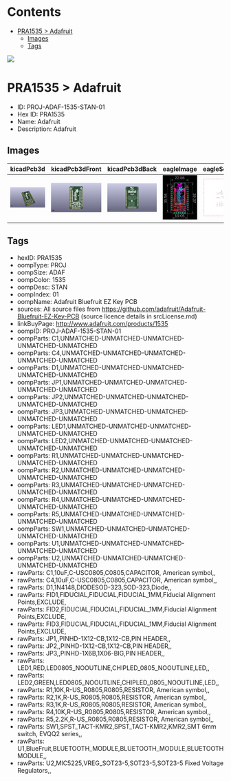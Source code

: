 



Contents
========

* [PRA1535 > Adafruit](#pra1535--adafruit)
	* [Images](#images)
	* [Tags](#tags)
  
![][im]
# PRA1535 > Adafruit

- ID: PROJ-ADAF-1535-STAN-01
- Hex ID: PRA1535
- Name: Adafruit
- Description: Adafruit

## Images
  
  

|kicadPcb3d|kicadPcb3dFront|kicadPcb3dBack|eagleImage|eagleSchemImage|
| :---: | :---: | :---: | :---: | :---: |
|[![kicadPcb3d](kicadPcb3d_140.png)](kicadPcb3d.png)|[![kicadPcb3dFront](kicadPcb3dFront_140.png)](kicadPcb3dFront.png)|[![kicadPcb3dBack](kicadPcb3dBack_140.png)](kicadPcb3dBack.png)|[![eagleImage](eagleImage_140.png)](eagleImage.png)|[![eagleSchemImage](eagleSchemImage_140.png)](eagleSchemImage.png)|

## Tags

- hexID: PRA1535
- oompType: PROJ
- oompSize: ADAF
- oompColor: 1535
- oompDesc: STAN
- oompIndex: 01
- oompName: Adafruit Bluefruit EZ Key PCB
- sources: All source files from https://github.com/adafruit/Adafruit-Bluefruit-EZ-Key-PCB (source licence details in srcLicense.md)
- linkBuyPage: http://www.adafruit.com/products/1535
- oompID: PROJ-ADAF-1535-STAN-01
- oompParts: C1,UNMATCHED-UNMATCHED-UNMATCHED-UNMATCHED-UNMATCHED
- oompParts: C4,UNMATCHED-UNMATCHED-UNMATCHED-UNMATCHED-UNMATCHED
- oompParts: D1,UNMATCHED-UNMATCHED-UNMATCHED-UNMATCHED-UNMATCHED
- oompParts: JP1,UNMATCHED-UNMATCHED-UNMATCHED-UNMATCHED-UNMATCHED
- oompParts: JP2,UNMATCHED-UNMATCHED-UNMATCHED-UNMATCHED-UNMATCHED
- oompParts: JP3,UNMATCHED-UNMATCHED-UNMATCHED-UNMATCHED-UNMATCHED
- oompParts: LED1,UNMATCHED-UNMATCHED-UNMATCHED-UNMATCHED-UNMATCHED
- oompParts: LED2,UNMATCHED-UNMATCHED-UNMATCHED-UNMATCHED-UNMATCHED
- oompParts: R1,UNMATCHED-UNMATCHED-UNMATCHED-UNMATCHED-UNMATCHED
- oompParts: R2,UNMATCHED-UNMATCHED-UNMATCHED-UNMATCHED-UNMATCHED
- oompParts: R3,UNMATCHED-UNMATCHED-UNMATCHED-UNMATCHED-UNMATCHED
- oompParts: R4,UNMATCHED-UNMATCHED-UNMATCHED-UNMATCHED-UNMATCHED
- oompParts: R5,UNMATCHED-UNMATCHED-UNMATCHED-UNMATCHED-UNMATCHED
- oompParts: SW1,UNMATCHED-UNMATCHED-UNMATCHED-UNMATCHED-UNMATCHED
- oompParts: U1,UNMATCHED-UNMATCHED-UNMATCHED-UNMATCHED-UNMATCHED
- oompParts: U2,UNMATCHED-UNMATCHED-UNMATCHED-UNMATCHED-UNMATCHED
- rawParts: C1,10uF,C-USC0805,C0805,CAPACITOR, American symbol,,
- rawParts: C4,10uF,C-USC0805,C0805,CAPACITOR, American symbol,,
- rawParts: D1,1N4148,DIODESOD-323,SOD-323,Diode,,
- rawParts: FID1,FIDUCIAL,FIDUCIAL,FIDUCIAL_1MM,Fiducial Alignment Points,EXCLUDE,
- rawParts: FID2,FIDUCIAL,FIDUCIAL,FIDUCIAL_1MM,Fiducial Alignment Points,EXCLUDE,
- rawParts: FID3,FIDUCIAL,FIDUCIAL,FIDUCIAL_1MM,Fiducial Alignment Points,EXCLUDE,
- rawParts: JP1,,PINHD-1X12-CB,1X12-CB,PIN HEADER,,
- rawParts: JP2,,PINHD-1X12-CB,1X12-CB,PIN HEADER,,
- rawParts: JP3,,PINHD-1X6B,1X06-BIG,PIN HEADER,,
- rawParts: LED1,RED,LED0805_NOOUTLINE,CHIPLED_0805_NOOUTLINE,LED,,
- rawParts: LED2,GREEN,LED0805_NOOUTLINE,CHIPLED_0805_NOOUTLINE,LED,,
- rawParts: R1,10K,R-US_R0805,R0805,RESISTOR, American symbol,,
- rawParts: R2,1K,R-US_R0805,R0805,RESISTOR, American symbol,,
- rawParts: R3,1K,R-US_R0805,R0805,RESISTOR, American symbol,,
- rawParts: R4,10K,R-US_R0805,R0805,RESISTOR, American symbol,,
- rawParts: R5,2.2K,R-US_R0805,R0805,RESISTOR, American symbol,,
- rawParts: SW1,SPST_TACT-KMR2,SPST_TACT-KMR2,KMR2,SMT 6mm switch, EVQQ2 series,,
- rawParts: U1,BlueFruit,BLUETOOTH_MODULE,BLUETOOTH_MODULE,BLUETOOTH MODULE,,
- rawParts: U2,MIC5225,VREG_SOT23-5,SOT23-5,SOT23-5 Fixed Voltage Regulators,,



[im]: kicadPcb3d_450.png
